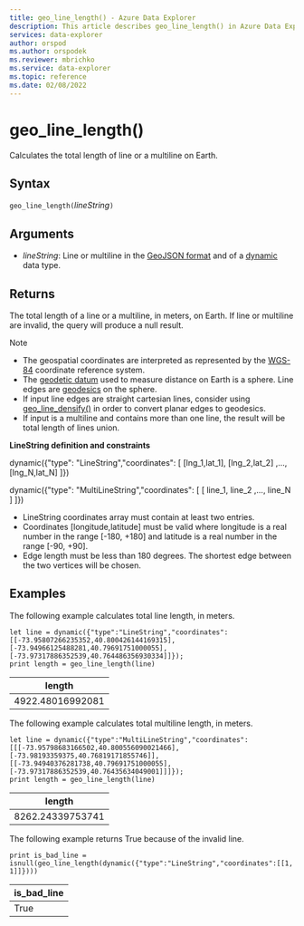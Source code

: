 ```yaml
---
title: geo_line_length() - Azure Data Explorer
description: This article describes geo_line_length() in Azure Data Explorer.
services: data-explorer
author: orspod
ms.author: orspodek
ms.reviewer: mbrichko
ms.service: data-explorer
ms.topic: reference
ms.date: 02/08/2022
---
```

# geo_line_length()

Calculates the total length of line or a multiline on Earth.

## Syntax

`geo_line_length(`*lineString*`)`

## Arguments

* *lineString*: Line or multiline in the [GeoJSON format](https://tools.ietf.org/html/rfc7946) and of a [dynamic](./scalar-data-types/dynamic.md) data type.

## Returns

The total length of a line or a multiline, in meters, on Earth. If line or multiline are invalid, the query will produce a null result.

> [!NOTE]
> * The geospatial coordinates are interpreted as represented by the [WGS-84](https://earth-info.nga.mil/GandG/update/index.php?action=home) coordinate reference system.
> * The [geodetic datum](https://en.wikipedia.org/wiki/Geodetic_datum) used to measure distance on Earth is a sphere. Line edges are [geodesics](https://en.wikipedia.org/wiki/Geodesic) on the sphere.
> * If input line edges are straight cartesian lines, consider using [geo_line_densify()](geo-line-densify-function.md) in order to convert planar edges to geodesics.
> * If input is a multiline and contains more than one line, the result will be total length of lines union.

**LineString definition and constraints**

dynamic({"type": "LineString","coordinates": [ [lng_1,lat_1], [lng_2,lat_2] ,..., [lng_N,lat_N] ]})

dynamic({"type": "MultiLineString","coordinates": [ [ line_1, line_2 ,..., line_N ] ]})

* LineString coordinates array must contain at least two entries.
* Coordinates [longitude,latitude] must be valid where longitude is a real number in the range [-180, +180] and latitude is a real number in the range [-90, +90].
* Edge length must be less than 180 degrees. The shortest edge between the two vertices will be chosen.

## Examples

The following example calculates total line length, in meters.

<!-- csl: https://help.kusto.windows.net/Samples -->
```kusto
let line = dynamic({"type":"LineString","coordinates":[[-73.95807266235352,40.800426144169315],[-73.94966125488281,40.79691751000055],[-73.97317886352539,40.764486356930334]]});
print length = geo_line_length(line)
```

|length|
|---|
|4922.48016992081|

The following example calculates total multiline length, in meters.

<!-- csl: https://help.kusto.windows.net/Samples -->
```kusto
let line = dynamic({"type":"MultiLineString","coordinates":[[[-73.95798683166502,40.800556090021466],[-73.98193359375,40.76819171855746]],[[-73.94940376281738,40.79691751000055],[-73.97317886352539,40.76435634049001]]]});
print length = geo_line_length(line)
```

|length|
|---|
|8262.24339753741|

The following example returns True because of the invalid line.

<!-- csl: https://help.kusto.windows.net/Samples -->
```kusto
print is_bad_line = isnull(geo_line_length(dynamic({"type":"LineString","coordinates":[[1, 1]]})))
```

|is_bad_line|
|---|
|True|
